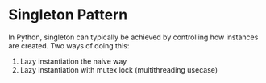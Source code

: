 # Singleton Pattern 

In Python, singleton can typically be achieved by controlling how instances are created. Two ways of doing this:
1. Lazy instantiation the naive way
2. Lazy instantiation with mutex lock (multithreading usecase)